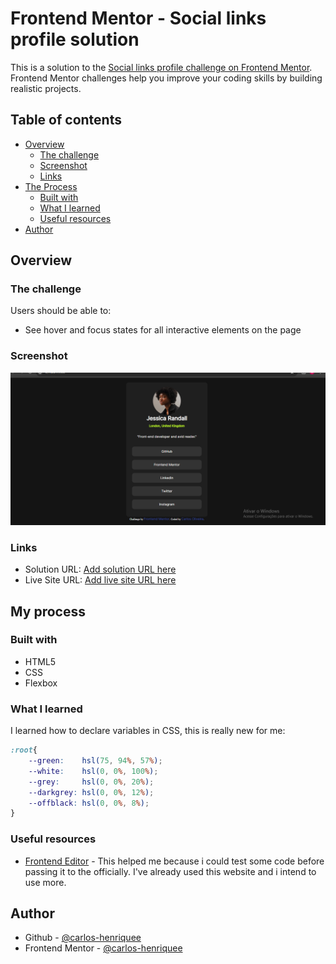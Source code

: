 # Frontend Mentor - Social links profile solution

This is a solution to the [Social links profile challenge on Frontend Mentor](https://www.frontendmentor.io/challenges/social-links-profile-UG32l9m6dQ). Frontend Mentor challenges help you improve your coding skills by building realistic projects. 

## Table of contents

- [Overview](#overview)
  - [The challenge](#the-challenge)
  - [Screenshot](#screenshot)
  - [Links](#links)
- [The Process](#my-process)
  - [Built with](#built-with)
  - [What I learned](#what-i-learned)
  - [Useful resources](#useful-resources)
- [Author](#author)

## Overview

### The challenge

Users should be able to:

- See hover and focus states for all interactive elements on the page

### Screenshot

![](./assets/images/Captura%20de%20tela%202024-07-12%20152021.png)


### Links

- Solution URL: [Add solution URL here](https://your-solution-url.com)
- Live Site URL: [Add live site URL here](https://your-live-site-url.com)

## My process

### Built with

- HTML5 
- CSS 
- Flexbox

### What I learned

I learned how to declare variables in CSS, this is really new for me:


```css
:root{
    --green:    hsl(75, 94%, 57%);
    --white:    hsl(0, 0%, 100%);
    --grey:     hsl(0, 0%, 20%);
    --darkgrey: hsl(0, 0%, 12%);
    --offblack: hsl(0, 0%, 8%);
}
```


### Useful resources

- [Frontend Editor](https://www.fronteditor.dev/) - This helped me because i could test some code before passing it to the officially. I've already used this website and i intend to use more.

## Author
- Github - [@carlos-henriquee](https://github.com/carlos-henriquee)
- Frontend Mentor - [@carlos-henriquee](https://www.frontendmentor.io/profile/carlos-henriquee)

